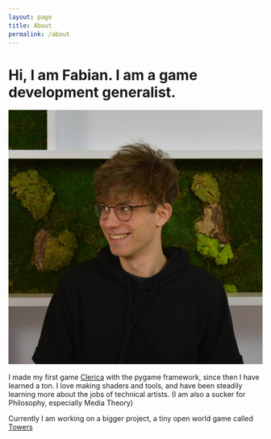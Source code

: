 ```yaml
---
layout: page
title: About
permalink: /about
---
```


# Hi, I am Fabian. I am a game development generalist.

<div class="centered" >
<img class="circular" src="assets/img/pages/about/picture_of_me_cropped.jpg"/>
</div>


I made my first game [Clerica](/projects/Clerica) with the pygame framework, since then I have learned a ton.
I love making shaders and tools, and have been steadily learning more about the
jobs of technical artists. (I am also a sucker for Philosophy, especially Media Theory)

Currently I am working on a bigger project, a tiny open world game called [Towers](/projects/Towers)